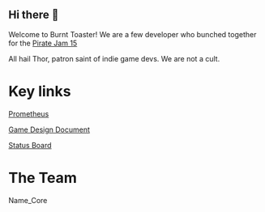 ## Hi there 👋 

Welcome to Burnt Toaster!
We are a few developer who bunched together for the [Pirate Jam 15](https://itch.io/jam/pirate)

All hail Thor, patron saint of indie game devs.
We are not a cult.

# Key links
[Prometheus](https://github.com/BurntToaster-Pirate15/Project-Prometheus)

[Game Design Document](https://github.com/BurntToaster-Pirate15/Project-Prometheus/blob/main/GDD.md)

[Status Board](https://github.com/orgs/BurntToaster-Pirate15/projects/1/views/2)


<!--

**Here are some ideas to get you started:**

🙋‍♀️ A short introduction - what is your organization all about?
🌈 Contribution guidelines - how can the community get involved?
👩‍💻 Useful resources - where can the community find your docs? Is there anything else the community should know?
🍿 Fun facts - what does your team eat for breakfast?
🧙 Remember, you can do mighty things with the power of [Markdown](https://docs.github.com/github/writing-on-github/getting-started-with-writing-and-formatting-on-github/basic-writing-and-formatting-syntax)
-->

# The Team
Name_Core

